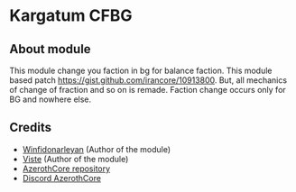 # Kargatum CFBG

## About module
This module change you faction in bg for balance faction.
This module based patch https://gist.github.com/irancore/10913800. But, all mechanics of change of fraction and so on is remade. Faction change occurs only for BG and nowhere else.

## Credits
- [Winfidonarleyan](https://github.com/Winfidonarleyan) (Author of the module)
- [Viste](https://github.com/Winfidonarleyan) (Author of the module)
- [AzerothCore repository](https://github.com/azerothcore/azerothcore-wotlk)
- [Discord AzerothCore](https://discord.gg/PaqQRkd)